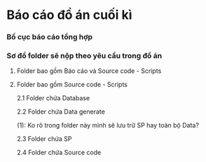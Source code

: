 # Báo cáo đồ án cuối kì
### Bố cục báo cáo tổng hợp

### Sơ đồ folder sẽ nộp theo yêu cầu trong đồ án

1. Folder bao gồm Báo cáo và Source code - Scripts

2. Folder bao gồm Source code - Scripts

    2.1 Folder chứa Database

    2.2 Folder chứa Data generate 

    (1): Ko rõ trong folder này mình sẽ lưu trữ SP hay toàn bộ Data? 

    2.3 Folder chứa SP

    2.4 Folder chứa Source code
